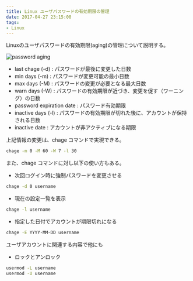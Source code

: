 ```yaml
---
title: Linux ユーザパスワードの有効期限の管理 
date: 2017-04-27 23:15:00
tags:
- Linux
---
```

Linuxのユーザパスワードの有効期限(aging)の管理について説明する。

![password aging](/img/master/passaging.png)

- last chage (-d) : パスワードが最後に変更した日数
- min days   (-m) : パスワードが変更可能の最小日数
- max days   (-M) : パスワードの変更が必要となる最大日数
- warn days  (-W) : パスワードの有効期限が近づき、変更を促す（ワーニング）の日数
- password expiration date : パスワード有効期限
- inactive days (-l) : パスワードの有効期限が切れた後に、アカウントが保持される日数
- inactive date      : アカウントが非アクティブになる期限

上記情報の変更は、chage コマンドで実現できる。

```bash
chage -m 0 -M 60 -W 7 -l 30
```

また、chage コマンドに対し以下の使い方もある。

- 次回ログイン時に強制パスワードを変更させる

```bash
chage -d 0 username
```

- 現在の設定一覧を表示

```bash
chage -l username
```

- 指定した日付でアカウントが期限切れになる

```bash
chage -E YYYY-MM-DD username
```

ユーザアカウントに関連する内容で他にも

- ロックとアンロック

```bash
usermod -L username
usermod -U username
```
